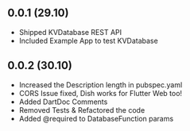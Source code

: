 ## 0.0.1 (29.10)
- Shipped KVDatabase REST API
- Included Example App to test KVDatabase

## 0.0.2 (30.10)
- Increased the Description length in pubspec.yaml
- CORS Issue fixed, Dish works for Flutter Web too!
- Added DartDoc Comments
- Removed Tests & Refactored the code
- Added @required to DatabaseFunction params
